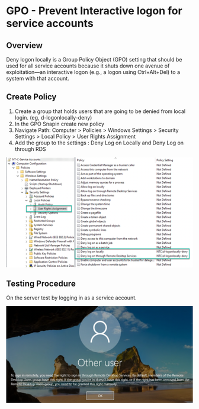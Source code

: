 # GPO - Prevent Interactive logon for service accounts

## Overview

Deny logon locally is a Group Policy Object (GPO) setting that should be used for all service accounts because it shuts down one avenue of exploitation—an interactive logon (e.g., a logon using Ctrl+Alt+Del) to a system with that account.

## Create Policy

1. Create a group that holds users that are going to be denied from local login. (eg, d-logonlocally-deny)
2. In the GPO Snapin create new policy
3. Navigate Path: Computer > Policies > Windows Settings > Security Settings > Local Policy > User Rights Assignment
4. Add the group to the settings : Deny Log on Locally and Deny Log on through RDS

![GPO Menu Path](/.images/GPO_interactivelogin.png)

## Testing Procedure

On the server test by logging in as a service account.

![Test Plan](/.images/GPO_InteractiveLoginTest.png)